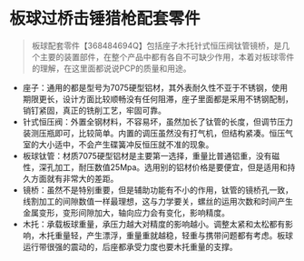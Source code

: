 # 板球过桥击锤猎枪配套零件


> 板球配套零件【368484694Q】包括座子木托针式恒压阀钛管镜桥，是几个主要的装置部件，在整个产品中都有各自不可缺少作用，本着对板球零件的理解，在这里面都说说PCP的质量和用途。
- 座子：通用的都是型号为7075硬型铝材，其外表耐久性不亚于不锈钢，使用期限更长，设计方面比较顺畅没有任何阻滞，座子里面都是采用不锈钢配制，销钉紧固，真正的铣削工艺，牢固可靠。
- 针式恒压阀：外置全钢材料，不容易坏，虽然加长了钛管的长度，但调节压力装测压瓶即可，比较简单。内置的调压虽然没有打气机，但结构紧凑。恒压气室的大小适中，不会产生碟簧冲反恒压就不准的现象。
- 板球钛管：材质7075硬型铝材是主要第一选择，重量比普通铝重，没有磁性，深孔加工，耐压数值25Mpa。选用别的铝材价格是要便宜，但是适用和持久方面就有非常大的差距。
- 镜桥：虽然不是特别重要，但是辅助功能有不小的作用，钛管的镜桥孔一致，线割加工的间隙数值一样最理想，这与力学要关，螺丝的运用次数和时间产生金属变形，变形间隙加大，轴向应力会有变化，影响精度。
- 木托：承载板球重量，承压力越大对精度的影响越小。调整太紧和太松都有影响，木托重量轻，产生漂浮，重量重就越稳，轻重与携带问题都有考虑。板球运行带很强的震动的，后座都承受力度也要木托重量的支撑。
